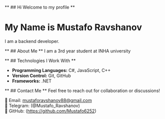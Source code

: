 ** ## Hi  Welcome to my profile **
# My Name is Mustafo Ravshanov
I am a backend developer.

** ## About Me **
I am a 3rd year student at INHA university

** ## Technologies I Work With **
- **Programming Languages:** C#, JavaScript, C++
- **Version Control:** Git, GitHub
- **Frameworks:** .NET

** ## Contact Me **
Feel free to reach out for collaboration or discussions!

📧 Email: mustaforavshanov88@gmail.com  
🔗 Telegram: (@Mustafo_Ravshanov)  
💼 GitHub: (https://github.com/Mustafo6252)

